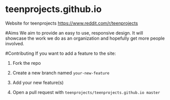 # teenprojects.github.io
Website for teenprojects
https://www.reddit.com/r/teenprojects

#Aims
We aim to provide an easy to use, responsive design. It will showcase the work we do as an organization and hopefully
get more people involved.

#Contributing
If you want to add a feature to the site:

1. Fork the repo

2. Create a new branch named `your-new-feature`

3. Add your new feature(s)

4. Open a pull request with `teenprojects/teenprojects.github.io master`
